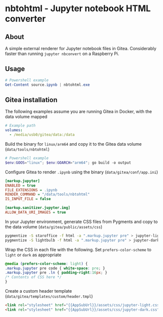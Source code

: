 # nbtohtml - Jupyter notebook HTML converter

## About

A simple external renderer for Jupyter notebook files in Gitea. Considerably faster than running `jupyter nbconvert` on a Raspberry Pi.

## Usage

```powershell
# Powershell example
Get-Content source.ipynb | nbtohtml.exe
```

## Gitea installation

The following examples assume you are running Gitea in Docker, with the data volume mapped

```yaml
# Example path
volumes:
  - /media/usb0/gitea/data:/data
```

Build the binary for `linux/arm64` and copy it to the Gitea data volume (`data/tools/nbtohtml`)

```powershell
# Powershell example
$env:GOOS="linux"; $env:GOARCH="arm64"; go build -o output
```

Configure Gitea to render `.ipynb` using the binary (`data/gitea/conf/app.ini`)

```ini
[markup.jupyter]
ENABLED = true
FILE_EXTENSIONS = .ipynb
RENDER_COMMAND = "/data/tools/nbtohtml"
IS_INPUT_FILE = false

[markup.sanitizer.jupyter.img]
ALLOW_DATA_URI_IMAGES = true
```

In your Jupyter environment, generate CSS files from Pygments and copy to the data volume (`data/gitea/public/assets/css`)

```bash
pygmentize -S staroffice -f html -a ".markup.jupyter pre" > jupyter-light.css
pygmentize -S lightbulb -f html -a ".markup.jupyter pre" > jupyter-dark.css
```

Wrap the CSS in each file with the following. Set `prefers-color-scheme` to `light` or `dark` as appropriate

```css
@media (prefers-color-scheme: light) {
.markup.jupyter pre code { white-space: pre; }
.markup.jupyter pre .ln { padding-right:16px; }
/* Contents of CSS here */
}
```

Create a custom header template (`data/gitea/templates/custom/header.tmpl`)

```html
<link rel="stylesheet" href="{{AppSubUrl}}/assets/css/jupyter-light.css" />
<link rel="stylesheet" href="{{AppSubUrl}}/assets/css/jupyter-dark.css" />
```
